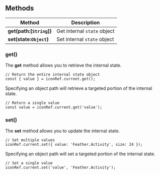 ## Methods

| Method                       | Description                 |
| ---------------------------- | --------------------------- |
| **get(**path**:[`String`])** | Get internal `state` object |
| **set(**state**:`Object`)**  | Set internal `state` object |

### get()

The **get** method allows you to retrieve the internal state.

```
// Return the entire internal state object
const { value } = iconRef.current.get();
```

Specifying an object path will retrieve a targeted portion of the internal state.

```
// Return a single value
const value = iconRef.current.get('value');
```

### set()

The **set** method allows you to update the internal state.

```
// Set multiple values
iconRef.current.set({ value: 'Feather.Activity', size: 24 });
```

Specifying an object path will set a targeted portion of the internal state.

```
// Set a single value
iconRef.current.set('value', 'Feather.Activity');
```
